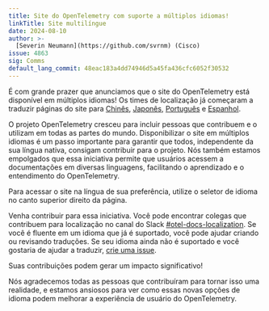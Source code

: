 ```yaml
---
title: Site do OpenTelemetry com suporte a múltiplos idiomas!
linkTitle: Site multilíngue
date: 2024-08-10
author: >-
  [Severin Neumann](https://github.com/svrnm) (Cisco)
issue: 4863
sig: Comms
default_lang_commit: 48eac183a4dd74946d5a45fa436cfc6052f30532
---
```


É com grande prazer que anunciamos que o site do OpenTelemetry está disponível em
múltiplos idiomas! Os times de localização já começaram a traduzir páginas do
site para [Chinês](/zh), [Japonês](/ja), [Português](/pt) e [Espanhol](/es).

O projeto OpenTelemetry cresceu para incluir pessoas que contribuem e o utilizam em todas as partes do
mundo. Disponibilizar o site em múltiplos idiomas é um passo importante para
garantir que todos, independente da sua língua nativa, consigam contribuir para
o projeto. Nós também estamos empolgados que essa iniciativa permite que usuários
acessem a documentações em diversas linguagens, facilitando o aprendizado
e o entendimento do OpenTelemetry.

Para acessar o site na língua de sua preferência, utilize o seletor de idioma no
canto superior direito da página.

Venha contribuir para essa iniciativa. Você pode encontrar colegas que
contribuem para localização no canal do Slack
[#otel-docs-localization](https://cloud-native.slack.com/archives/C076RUAGP37).
Se você é fluente em um idioma que já é suportado, você pode ajudar criando
ou revisando traduções. Se seu idioma ainda não é suportado e você gostaria de
ajudar a traduzir,
[crie uma issue](<https://github.com/open-telemetry/opentelemetry.io/issues/new?title=Add+%3CYOUR%20LANGUAGE%3E+(%3CYOUR+CODE%3E)+version+of+website+pages&body=%3C!--+Provide+github+handles+of+at+least+2+people+that+will+work+on+this+translation+project%20--%3E>).

Suas contribuições podem gerar um impacto significativo!

Nós agradecemos todas as pessoas que contribuíram para tornar isso uma realidade, e
estamos ansiosos para ver como essas novas opções de idioma podem melhorar a
experiência de usuário do OpenTelemetry.
